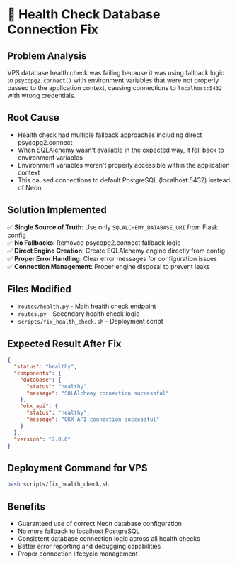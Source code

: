 # 🔧 Health Check Database Connection Fix

## Problem Analysis
VPS database health check was failing because it was using fallback logic to `psycopg2.connect()` with environment variables that were not properly passed to the application context, causing connections to `localhost:5432` with wrong credentials.

## Root Cause
- Health check had multiple fallback approaches including direct psycopg2.connect
- When SQLAlchemy wasn't available in the expected way, it fell back to environment variables
- Environment variables weren't properly accessible within the application context
- This caused connections to default PostgreSQL (localhost:5432) instead of Neon

## Solution Implemented
✅ **Single Source of Truth**: Use only `SQLALCHEMY_DATABASE_URI` from Flask config  
✅ **No Fallbacks**: Removed psycopg2.connect fallback logic  
✅ **Direct Engine Creation**: Create SQLAlchemy engine directly from config  
✅ **Proper Error Handling**: Clear error messages for configuration issues  
✅ **Connection Management**: Proper engine disposal to prevent leaks

## Files Modified
- `routes/health.py` - Main health check endpoint
- `routes.py` - Secondary health check logic
- `scripts/fix_health_check.sh` - Deployment script

## Expected Result After Fix
```json
{
  "status": "healthy",
  "components": {
    "database": {
      "status": "healthy",
      "message": "SQLAlchemy connection successful"
    },
    "okx_api": {
      "status": "healthy", 
      "message": "OKX API connection successful"
    }
  },
  "version": "2.0.0"
}
```

## Deployment Command for VPS
```bash
bash scripts/fix_health_check.sh
```

## Benefits
- Guaranteed use of correct Neon database configuration
- No more fallback to localhost PostgreSQL
- Consistent database connection logic across all health checks
- Better error reporting and debugging capabilities
- Proper connection lifecycle management